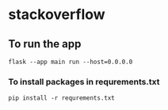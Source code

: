 # stackoverflow

## To run the app
```
flask --app main run --host=0.0.0.0
```
### To install packages in requrements.txt

```
pip install -r requrements.txt
```
